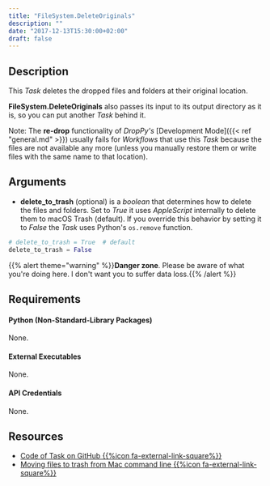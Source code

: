 ```yaml
---
title: "FileSystem.DeleteOriginals"
description: ""
date: "2017-12-13T15:30:00+02:00"
draft: false
---
```


## Description

This *Task* deletes the dropped files and folders at their original location.

**FileSystem.DeleteOriginals** also passes its input to its output directory as it is, so you can put another *Task* behind it.

Note: The **re-drop** functionality of *DropPy's* [Development Mode]({{< ref "general.md" >}}) usually fails for *Workflows* that use this *Task* because the files are not available any more (unless you manually restore them or write files with the same name to that location).

## Arguments

- **delete_to_trash** (optional) is a *boolean* that determines how to delete the files and folders. Set to *True* it uses *AppleScript* internally to delete them to macOS Trash (default). If you override this behavior by setting it to *False* the *Task* uses Python's `os.remove` function.

```python
# delete_to_trash = True  # default
delete_to_trash = False
```

{{% alert theme="warning" %}}**Danger zone**. Please be aware of what you're doing here. I don't want you to suffer data loss.{{% /alert %}}

## Requirements

#### Python (Non-Standard-Library Packages)

None.

#### External Executables

None.

#### API Credentials

None.

## Resources

- <a href="https://github.com/geberl/droppy-workspace/blob/master/Tasks/FileSystem.DeleteOriginals/task.py" target="_blank">Code of Task on GitHub {{%icon fa-external-link-square%}}</a>
- <a href="http://www.anthonysmith.me.uk/2008/01/08/moving-files-to-trash-from-the-mac-command-line/" target="_blank">Moving files to trash from Mac command line {{%icon fa-external-link-square%}}</a>

